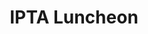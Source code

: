 ---
title: "IPTA Luncheon"
organizer: "IPTA"
url-link: "https://itpancc.org/event-registration/"
description: "May 5th Monthly Luncheon – Speaker: Ms. Joanne Woytek, Executive Program Director, NASA SEWP. Upcoming SEWP VI procurement Discussion."
start-time: "2023-05-11T12:00:00-00:00"
end-time: "2023-05-11T15:00:00-00:00"
event-type: "In-person"
gov-only: "true"
is-external: "true"
---